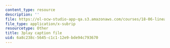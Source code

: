 ```yaml
---
content_type: resource
description: ''
file: https://ol-ocw-studio-app-qa.s3.amazonaws.com/courses/18-06-linear-algebra-spring-2010/6a8c238c5645c1c112e9bde94c793670_TX_vooSnhm8.srt
file_type: application/x-subrip
resourcetype: Other
title: 3play caption file
uid: 6a8c238c-5645-c1c1-12e9-bde94c793670
---
```

